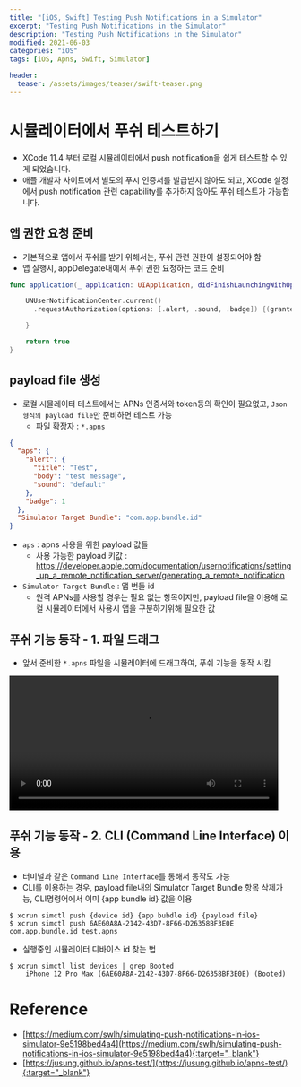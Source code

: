 ```yaml
---
title: "[iOS, Swift] Testing Push Notifications in a Simulator"
excerpt: "Testing Push Notifications in the Simulator"
description: "Testing Push Notifications in the Simulator"
modified: 2021-06-03
categories: "iOS"
tags: [iOS, Apns, Swift, Simulator]

header:
  teaser: /assets/images/teaser/swift-teaser.png
---
```


# 시뮬레이터에서 푸쉬 테스트하기

- XCode 11.4 부터 로컬 시뮬레이터에서 push notification을 쉽게 테스트할 수 있게 되었습니다.
- 애플 개발자 사이트에서 별도의 푸시 인증서를 발급받지 않아도 되고, XCode 설정에서 push notification 관련 capability를 추가하지 않아도 푸쉬 테스트가 가능합니다.

## 앱 권한 요청 준비
- 기본적으로 앱에서 푸쉬를 받기 위해서는, 푸쉬 관련 권한이 설정되어야 함
- 앱 실행시, appDelegate내에서 푸쉬 권한 요청하는 코드 준비
```swift
func application(_ application: UIApplication, didFinishLaunchingWithOptions launchOptions: [UIApplication.LaunchOptionsKey: Any]?) -> Bool {

    UNUserNotificationCenter.current()
      .requestAuthorization(options: [.alert, .sound, .badge]) {(granted, error) in

    }

    return true
}
```

## payload file 생성
- 로컬 시뮬레이터 테스트에서는 APNs 인증서와 token등의 확인이 필요없고, `Json형식의 payload file`만 준비하면 테스트 가능
    - 파일 확장자 : `*.apns`
```json
{
  "aps": {
    "alert": {
      "title": "Test",
      "body": "test message",
      "sound": "default"
    },
    "badge": 1
  },
  "Simulator Target Bundle": "com.app.bundle.id"
}
```
- `aps` : apns 사용을 위한 payload 값들
    - 사용 가능한 payload 키값  : https://developer.apple.com/documentation/usernotifications/setting_up_a_remote_notification_server/generating_a_remote_notification
-  `Simulator Target Bundle` : 앱 번들 id
    -  원격 APNs를 사용할 경우는 필요 없는 항목이지만, payload file을 이용해 로컬 시뮬레이터에서 사용시 앱을 구분하기위해 필요한 값

## 푸쉬 기능 동작 - 1. 파일 드래그
- 앞서 준비한 `*.apns` 파일을 시뮬레이터에 드래그하여, 푸쉬 기능을 동작 시킴
<video width="480" autoplay loop>
  <source src="/assets/images/post/ios/push_notification_simulator.mov" type="video/mp4">
</video>

## 푸쉬 기능 동작 - 2. CLI (Command Line Interface) 이용
- 터미널과 같은 `Command Line Interface`를 통해서 동작도 가능
- CLI를 이용하는 경우, payload file내의 Simulator Target Bundle 항목 삭제가능, CLI명령어에서 이미 {app bundle id} 값을 이용
```shell
$ xcrun simctl push {device id} {app bubdle id} {payload file}
$ xcrun simctl push 6AE60A8A-2142-43D7-8F66-D26358BF3E0E com.app.bundle.id test.apns
```

- 실행중인 시뮬레이터 디바이스 id 찾는 법
```shell
$ xcrun simctl list devices | grep Booted
    iPhone 12 Pro Max (6AE60A8A-2142-43D7-8F66-D26358BF3E0E) (Booted)
```

# Reference
- [https://medium.com/swlh/simulating-push-notifications-in-ios-simulator-9e5198bed4a4](https://medium.com/swlh/simulating-push-notifications-in-ios-simulator-9e5198bed4a4){:target="_blank"}
- [https://jusung.github.io/apns-test/](https://jusung.github.io/apns-test/){:target="_blank"}
